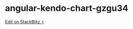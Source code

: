 # angular-kendo-chart-gzgu34

[Edit on StackBlitz ⚡️](https://stackblitz.com/edit/angular-kendo-chart-gzgu34)